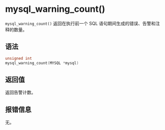 mysql_warning_count() 
==========================================

`mysql_warning_count()` 返回在执行前一个 SQL 语句期间生成的错误、告警和注释的数量。

语法 
-----------------------

```c
unsigned int
mysql_warning_count(MYSQL *mysql)
```



返回值 
------------------------

返回告警计数。

报错信息 
-------------------------

无。
